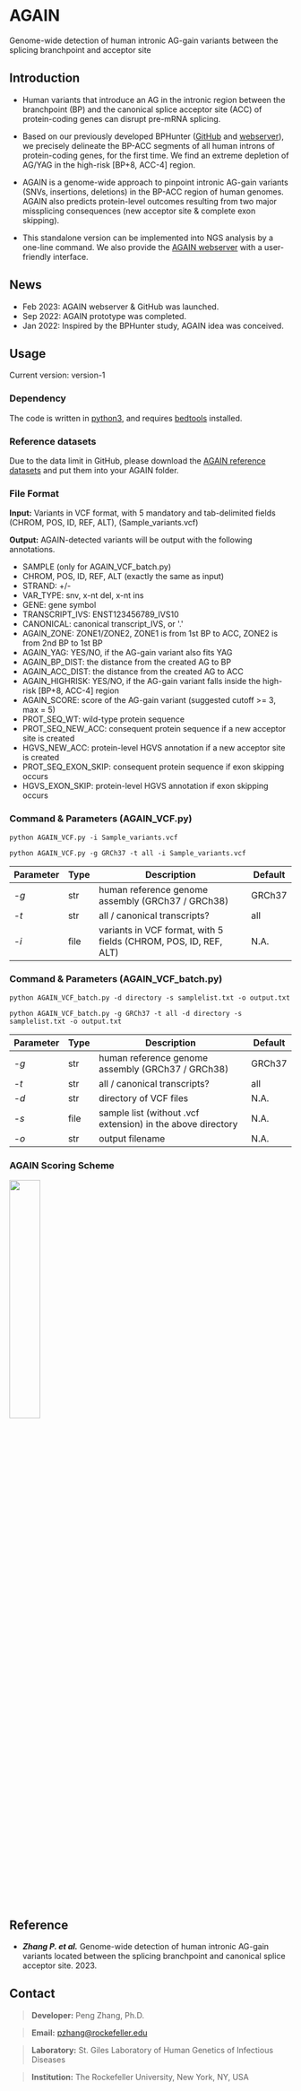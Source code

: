 # AGAIN
Genome-wide detection of human intronic AG-gain variants between the splicing branchpoint and acceptor site

## Introduction
- Human variants that introduce an AG in the intronic region between the branchpoint (BP) and the canonical splice acceptor site (ACC) of protein-coding genes can disrupt pre-mRNA splicing.

- Based on our previously developed BPHunter ([GitHub](https://github.com/casanova-lab/BPHunter) and [webserver](https://hgidsoft.rockefeller.edu/BPHunter)), we precisely delineate the BP-ACC segments of all human introns of protein-coding genes, for the first time. We find an extreme depletion of AG/YAG in the high-risk [BP+8, ACC-4] region. 

- AGAIN is a genome-wide approach to pinpoint intronic AG-gain variants (SNVs, insertions, deletions) in the BP-ACC region of human genomes. AGAIN also predicts protein-level outcomes resulting from two major missplicing consequences (new acceptor site & complete exon skipping).

- This standalone version can be implemented into NGS analysis by a one-line command. We also provide the [AGAIN webserver](http://hgidsoft.rockefeller.edu/AGAIN) with a user-friendly interface.

## News
- Feb 2023: AGAIN webserver & GitHub was launched.
- Sep 2022: AGAIN prototype was completed.
- Jan 2022: Inspired by the BPHunter study, AGAIN idea was conceived.

## Usage 
Current version: version-1
### Dependency
The code is written in [python3](https://www.python.org/downloads/), and requires [bedtools](https://bedtools.readthedocs.io/en/latest/) installed.

### Reference datasets
Due to the data limit in GitHub, please download the [AGAIN reference datasets](http://hgidsoft.rockefeller.edu/AGAIN/standalone.html) and put them into your AGAIN folder.

### File Format
**Input:** Variants in VCF format, with 5 mandatory and tab-delimited fields (CHROM, POS, ID, REF, ALT), (Sample_variants.vcf)

**Output:** AGAIN-detected variants will be output with the following annotations.
  - SAMPLE (only for AGAIN_VCF_batch.py)
  - CHROM, POS, ID, REF, ALT (exactly the same as input)
  - STRAND: +/-
  - VAR_TYPE: snv, x-nt del, x-nt ins
  - GENE: gene symbol
  - TRANSCRIPT_IVS: ENST123456789_IVS10
  - CANONICAL: canonical transcript_IVS, or '.'
  - AGAIN_ZONE: ZONE1/ZONE2, ZONE1 is from 1st BP to ACC, ZONE2 is from 2nd BP to 1st BP
  - AGAIN_YAG: YES/NO, if the AG-gain variant also fits YAG
  - AGAIN_BP_DIST: the distance from the created AG to BP
  - AGAIN_ACC_DIST: the distance from the created AG to ACC
  - AGAIN_HIGHRISK: YES/NO, if the AG-gain variant falls inside the high-risk [BP+8, ACC-4] region
  - AGAIN_SCORE: score of the AG-gain variant (suggested cutoff >= 3, max = 5)
  - PROT_SEQ_WT: wild-type protein sequence
  - PROT_SEQ_NEW_ACC: consequent protein sequence if a new acceptor site is created
  - HGVS_NEW_ACC: protein-level HGVS annotation if a new acceptor site is created
  - PROT_SEQ_EXON_SKIP: consequent protein sequence if exon skipping occurs
  - HGVS_EXON_SKIP: protein-level HGVS annotation if exon skipping occurs

### Command & Parameters (AGAIN_VCF.py)
```
python AGAIN_VCF.py -i Sample_variants.vcf
```
```
python AGAIN_VCF.py -g GRCh37 -t all -i Sample_variants.vcf
```

Parameter | Type | Description | Default
----------|------|-------------|--------------
*-g*|str|human reference genome assembly (GRCh37 / GRCh38)|GRCh37
*-t*|str|all / canonical transcripts?|all
*-i*|file|variants in VCF format, with 5 fields (CHROM, POS, ID, REF, ALT)|N.A.

### Command & Parameters (AGAIN_VCF_batch.py)
```
python AGAIN_VCF_batch.py -d directory -s samplelist.txt -o output.txt
```
```
python AGAIN_VCF_batch.py -g GRCh37 -t all -d directory -s samplelist.txt -o output.txt
```

Parameter | Type | Description | Default
----------|------|-------------|--------------
*-g*|str|human reference genome assembly (GRCh37 / GRCh38)|GRCh37
*-t*|str|all / canonical transcripts?|all
*-d*|str|directory of VCF files|N.A.
*-s*|file|sample list (without .vcf extension) in the above directory|N.A.
*-o*|str|output filename|N.A.

### AGAIN Scoring Scheme
<img src="https://hgidsoft.rockefeller.edu/AGAIN/img/AGAIN_Score.jpg" width="33%" height="33%">

## Reference
- ***Zhang P. et al.*** Genome-wide detection of human intronic AG-gain variants located between the splicing branchpoint and canonical splice acceptor site. 2023.

## Contact
> **Developer:** Peng Zhang, Ph.D.

> **Email:** pzhang@rockefeller.edu

> **Laboratory:** St. Giles Laboratory of Human Genetics of Infectious Diseases

> **Institution:** The Rockefeller University, New York, NY, USA
